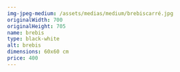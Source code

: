 ```yaml
---
img-jpeg-medium: /assets/medias/medium/brebiscarré.jpg
originalWidth: 700
originalHeight: 705
name: brebis
type: black-white
alt: brebis
dimensions: 60x60 cm
price: 400
---
```

